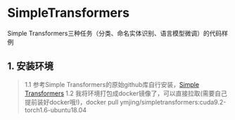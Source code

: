 # SimpleTransformers
Simple Transformers三种任务（分类、命名实体识别、语言模型微调）的代码样例

## 1. 安装环境

> 1.1 参考Simple Transformers的原始github库自行安装，[Simple Transformers](https://github.com/ThilinaRajapakse/simpletransformers)
> 1.2 我将环境打包成docker镜像了，可以直接拉取(需要自己提前装好docker哦!)，docker pull ymjing/simpletransformers:cuda9.2-torch1.6-ubuntu18.04
